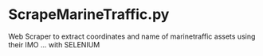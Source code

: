 # ScrapeMarineTraffic.py
Web Scraper to extract coordinates and name of marinetraffic assets using their IMO ... with SELENIUM
